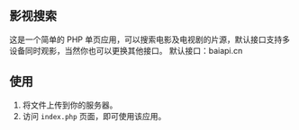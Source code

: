 ## 影视搜索

这是一个简单的 PHP 单页应用，可以搜索电影及电视剧的片源，默认接口支持多设备同时观影，当然你也可以更换其他接口。
默认接口：baiapi.cn

## 使用

1. 将文件上传到你的服务器。
2. 访问 `index.php` 页面，即可使用该应用。
